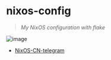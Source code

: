 # nixos-config

> *My NixOS configuration with flake*

![image](https://user-images.githubusercontent.com/47410251/186844671-d8d7284f-4e16-48d6-92fd-c6efba200323.png)

- [NixOS-CN-telegram](https://github.com/nixos-cn/NixOS-CN-telegram)
